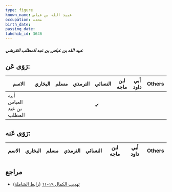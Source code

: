 ```yaml
---
type: figure
known_name: عبيد الله بن عباس
occupation: محدث
birth_date:
passing_date:
tahdhib_id: 3646
---
```

##### عبيد الله بن عباس بن عبد المطلب القرشي

## رَوَى عَن:
| الاسم                     | البخاري | مسلم | الترمذي | النسائي | ابن ماجه | أبي داود | Others |
| ------------------------- | ------- | ---- | ------- | ------- | -------- | -------- | ------ |
| أبيه العباس بن عبد المطلب |         |      |         | ✔       |          |          |        |
## رَوَى عَنه:
| الاسم | البخاري | مسلم | الترمذي | النسائي | ابن ماجه | أبي داود | Others |
| ----- | ------- | ---- | ------- | ------- | -------- | -------- | ------ |
## مراجع
- [تهذيب الكمال ١٩-٦١](obsidian://open?vault=Tahdhib-al-Kamal&file=Figures/٣٦٤٦-عبيد%20الله%20بن%20عباس%20بن%20عبد%20المطلب%20القرشي) ([رابط الشاملة](https://shamela.ws/book/3722/9635))